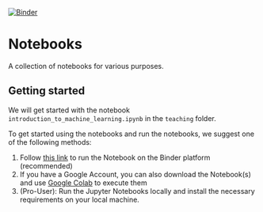 [![Binder](https://mybinder.org/badge_logo.svg)](https://mybinder.org/v2/gh/maribelacosta/notebooks/HEAD)

# Notebooks
A collection of notebooks for various purposes.

## Getting started

We will get started with the notebook `introduction_to_machine_learning.ipynb` in the `teaching` folder.

To get started using the notebooks and run the notebooks, we suggest one of the following methods:
1. Follow [this link](https://mybinder.org/v2/gh/maribelacosta/notebooks/master) to run the Notebook on the Binder platform (recommended)
2. If you have a Google Account, you can also download the Notebook(s) and use [Google Colab](https://colab.research.google.com/notebooks/intro.ipynb#recent=true) to execute them
3. (Pro-User): Run the Jupyter Notebooks locally and install the necessary requirements on your local machine.

